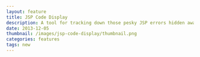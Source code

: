 ```yaml
---
layout: feature
title: JSP Code Display
description: A tool for tracking down those pesky JSP errors hidden away in compiled servlets.
date: 2013-12-05
thumbnail: /images/jsp-code-display/thumbnail.png
categories: features
tags: new
---
```




